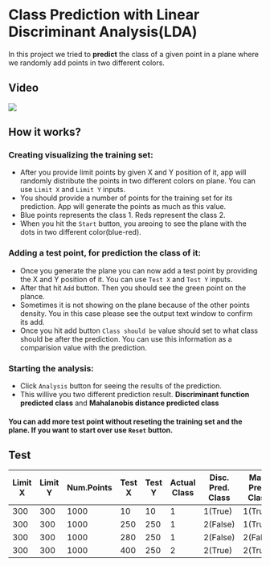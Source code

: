 # Class Prediction with Linear Discriminant Analysis(LDA)
In this project we tried to **predict** the class of a given point in a plane where we randomly add points in two different colors.
## Video
![](assets/lda.gif)
## How it works?
### Creating visualizing the training set:
* After you provide limit points by given X and Y position of it, app will randomly distribute the points in two different colors on plane. You can use `Limit X` and `Limit Y` inputs.
* You should provide a number of points for the training set for its prediction. App will generate the points as much as this value.
* Blue points represents the class 1. Reds represent the class 2.
* When you hit the `Start` button, you areoing to see the plane with the dots in two different color(blue-red).
### Adding a test point, for prediction the class of it:
* Once you generate the plane you can now add a test point by providing the X and Y position of it.
You can use `Test X` and `Test Y` inputs.
* After that hit `Add` button. Then you should see the green point on the plance.
* Sometimes it is not showing on the plane because of the other points density. You in this case please see the output text window to confirm its add.
* Once you hit add button `Class should be` value should set to what class should be after the prediction. You can use this information as a comparision value with the prediction.
### Starting the analysis:
* Click `Analysis` button for seeing the results of the prediction.
* This willive you two different prediction result. **Discriminant function predicted class** and **Mahalanobis distance predicted class**

#### You can add more test point without reseting the training set and the plane. If you want to start over use `Reset` button.
## Test
| Limit X | Limit Y | Num.Points | Test X | Test Y | Actual Class | Disc. Pred. Class | Mah. Pred. Class |
|---------|---------|------------|--------|--------|--------------|-------------------|------------------|
| 300     | 300     | 1000       | 10     | 10     | 1            | 1(True)           | 1(True)          |
| 300     | 300     | 1000       | 250    | 250    | 1            | 2(False)          | 1(True)          |
| 300     | 300     | 1000       | 280    | 250    | 1            | 2(False)          | 2(False)         |
| 300     | 300     | 1000       | 400    | 250    | 2            | 2(True)           | 2(True)          |